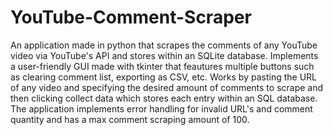 # YouTube-Comment-Scraper
An application made in python that scrapes the comments of any YouTube video via YouTube's API and stores within an SQLite database.
Implements a user-friendly GUI made with tkinter that feautures multiple buttons such as clearing comment list, exporting as CSV, etc.
Works by pasting the URL of any video and specifying the desired amount of comments to scrape and then clicking collect data which stores each entry within an SQL database.
The application implements error handling for invalid URL's and comment quantity and has a max comment scraping amount of 100.

